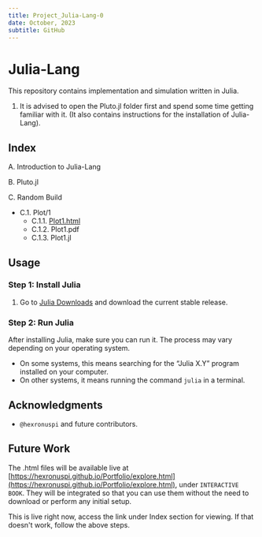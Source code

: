 ```yaml
---
title: Project_Julia-Lang-0
date: October, 2023
subtitle: GitHub
---
```

# Julia-Lang

This repository contains implementation and simulation written in Julia.

1. It is advised to open the Pluto.jl folder first and spend some time getting familiar with it. (It also contains instructions for the installation of Julia-Lang).

## Index

A. Introduction to Julia-Lang

B. Pluto.jl

C. Random Build
   - C.1. Plot/1
     - C.1.1. [Plot1.html](https://hexronus.tech/Julia/Plot1.html)
     - C.1.2. Plot1.pdf
     - C.1.3. Plot1.jl

## Usage

### Step 1: Install Julia

1. Go to [Julia Downloads](https://julialang.org/downloads) and download the current stable release.

### Step 2: Run Julia

After installing Julia, make sure you can run it. The process may vary depending on your operating system.

- On some systems, this means searching for the “Julia X.Y” program installed on your computer.
- On other systems, it means running the command `julia` in a terminal.


## Acknowledgments

-  ` @hexronuspi ` and future contributors.

## Future Work

The .html files will be available live at [https://hexronuspi.github.io/Portfolio/explore.html](https://hexronuspi.github.io/Portfolio/explore.html),
under ```INTERACTIVE BOOK```. 
They will be integrated so that you can use them without the need to download or perform any initial setup. 

This is live right now, access the link under Index section for viewing. If that doesn't work, follow the above steps.


